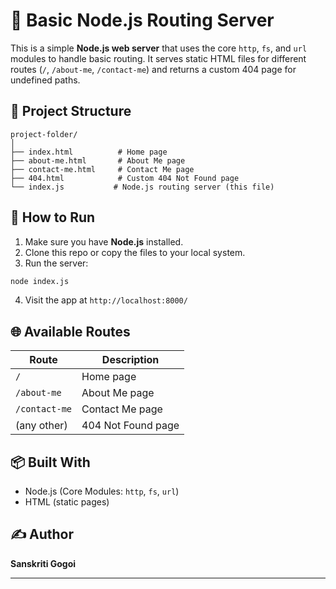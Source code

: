 # 🧭 Basic Node.js Routing Server

This is a simple **Node.js web server** that uses the core `http`, `fs`, and `url` modules to handle basic routing. It serves static HTML files for different routes (`/`, `/about-me`, `/contact-me`) and returns a custom 404 page for undefined paths.

## 📁 Project Structure

```
project-folder/
│
├── index.html          # Home page
├── about-me.html       # About Me page
├── contact-me.html     # Contact Me page
├── 404.html            # Custom 404 Not Found page
└── index.js           # Node.js routing server (this file)
```

## 🚀 How to Run

1. Make sure you have **Node.js** installed.
2. Clone this repo or copy the files to your local system.
3. Run the server:

```bash
node index.js
```

4. Visit the app at `http://localhost:8000/`

## 🌐 Available Routes

| Route           | Description         |
|----------------|---------------------|
| `/`            | Home page           |
| `/about-me`    | About Me page       |
| `/contact-me`  | Contact Me page     |
| (any other)    | 404 Not Found page  |

## 📦 Built With

- Node.js (Core Modules: `http`, `fs`, `url`)
- HTML (static pages)

## ✍️ Author

**Sanskriti Gogoi**

---
